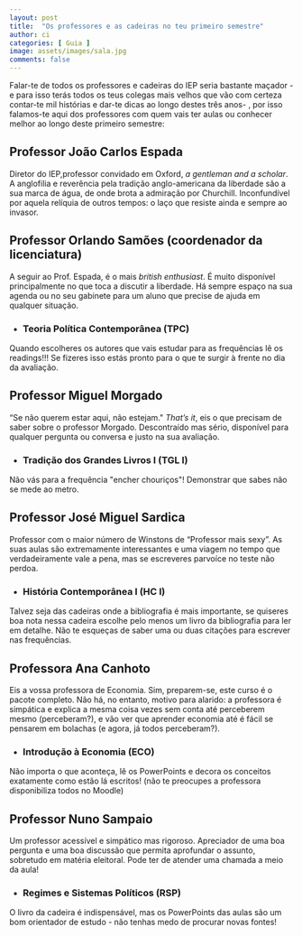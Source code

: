 ```yaml
---
layout: post
title:  "Os professores e as cadeiras no teu primeiro semestre"
author: ci
categories: [ Guia ]
image: assets/images/sala.jpg
comments: false
---
```

Falar-te de todos os professores e cadeiras do IEP seria bastante maçador - e para isso terás todos os teus colegas mais velhos que vão com certeza contar-te mil histórias e dar-te dicas ao longo destes três anos- , por isso falamos-te aqui dos professores com quem vais ter aulas ou conhecer melhor ao longo deste primeiro semestre:

## Professor João Carlos Espada
Diretor do IEP,professor convidado em Oxford, *a gentleman and a scholar*. A anglofilia e reverência pela tradição anglo-americana da liberdade são a sua marca de água, de onde brota a admiração por Churchill. Inconfundível por aquela relíquia de outros tempos: o laço que resiste ainda e sempre ao invasor.

## Professor Orlando Samões (coordenador da licenciatura)
A seguir ao Prof. Espada, é o mais *british enthusiast*. É muito disponível principalmente no que toca a discutir a liberdade. Há sempre espaço na sua agenda ou no seu gabinete para um aluno que precise de ajuda em qualquer situação.

- ### Teoria Política Contemporânea (TPC)
Quando escolheres os autores que vais estudar para as frequências lê os readings!!! Se fizeres isso estás pronto para o que te surgir à frente no dia da avaliação.

## Professor Miguel Morgado

“Se não querem estar aqui, não estejam." *That’s it*, eis o que precisam de saber sobre o professor Morgado. Descontraído mas sério, disponível para qualquer pergunta ou conversa e justo na sua avaliação.

- ### Tradição dos Grandes Livros I (TGL I)
Não vás para a frequência "encher chouriços"! Demonstrar que sabes não se mede ao metro.

## Professor José Miguel Sardica
Professor com o maior número de Winstons de “Professor mais sexy”. As suas aulas são extremamente interessantes  e uma viagem no tempo que verdadeiramente vale a pena, mas se escreveres parvoíce no teste não perdoa.

- ### História Contemporânea I (HC I)
Talvez seja das cadeiras onde a bibliografia é mais importante, se quiseres boa nota nessa cadeira escolhe pelo menos um livro da bibliografia para ler em detalhe. Não te esqueças de saber uma ou duas citações para escrever nas frequências.

## Professora Ana Canhoto
Eis a vossa professora de Economia. Sim, preparem-se, este curso é o pacote completo. Não há, no entanto, motivo para alarido: a professora é simpática e explica a mesma coisa vezes sem conta até perceberem mesmo (perceberam?), e vão ver que aprender economia até é fácil se pensarem em bolachas (e agora, já todos perceberam?).

- ### Introdução à Economia (ECO)
Não importa o que aconteça, lê os PowerPoints e decora os conceitos exatamente como estão lá escritos! (não te preocupes a professora disponibiliza todos no Moodle)

## Professor Nuno Sampaio
Um professor acessível e simpático mas rigoroso. Apreciador de uma boa pergunta e uma boa discussão que permita aprofundar o assunto, sobretudo em matéria eleitoral. Pode ter de atender uma chamada a meio da aula!

- ### Regimes e Sistemas Políticos (RSP)
O livro da cadeira é indispensável, mas os PowerPoints das aulas são um bom orientador de estudo - não tenhas medo de procurar novas fontes!
